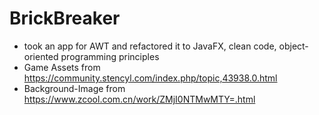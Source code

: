 # BrickBreaker

- took an app for AWT and refactored it to JavaFX, clean code, object-oriented programming principles
- Game Assets from https://community.stencyl.com/index.php/topic,43938.0.html
- Background-Image from https://www.zcool.com.cn/work/ZMjI0NTMwMTY=.html
